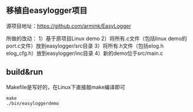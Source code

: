 ## 移植自easylogger项目
源项目地址：https://github.com/armink/EasyLogger

所做的改动：
1）基于原项目Linux demo
2）将所有.c文件（包括linux demo的port.c文件）放到easylogger/src目录
3）将所有.h文件（包括elog.h elog_cfg.h）放到easylogger/inc目录
4）新的demo位于src/main.c

## build&run
Makefile是写好的，在Linux下直接敲make编译即可
```
make
./bin/easyloggerdemo
```

